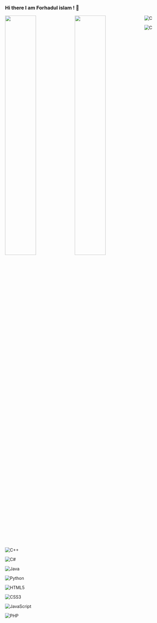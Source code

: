 ### Hi there I am Forhadul islam ! 👋
<img align="left" width="45%" src="https://github-readme-stats.vercel.app/api?username=Forhad-islam&show_icons=true&theme=radical" />
<img align="left" width="45%" src="https://github-readme-stats.vercel.app/api/top-langs?username=Forhad-islam&layout=compact" />



![C](https://img.shields.io/badge/c-%2300599C.svg?style=for-the-badge&logo=c&logoColor=white)

![C](https://img.shields.io/badge/c-%2300599C.svg?style=for-the-badge&logo=c&logoColor=white)

![C++](https://img.shields.io/badge/c++-%2300599C.svg?style=for-the-badge&logo=c%2B%2B&logoColor=white)

![C#](https://img.shields.io/badge/c%23-%23239120.svg?style=for-the-badge&logo=c-sharp&logoColor=white)

![Java](https://img.shields.io/badge/java-%23ED8B00.svg?style=for-the-badge&logo=java&logoColor=white)

![Python](https://img.shields.io/badge/python-3670A0?style=for-the-badge&logo=python&logoColor=ffdd54)

![HTML5](https://img.shields.io/badge/html5-%23E34F26.svg?style=for-the-badge&logo=html5&logoColor=white)

![CSS3](https://img.shields.io/badge/css3-%231572B6.svg?style=for-the-badge&logo=css3&logoColor=white)

![JavaScript](https://img.shields.io/badge/javascript-%23323330.svg?style=for-the-badge&logo=javascript&logoColor=%23F7DF1E)

![PHP](https://img.shields.io/badge/php-%23777BB4.svg?style=for-the-badge&logo=php&logoColor=white)

